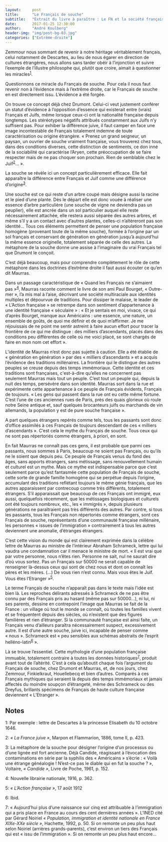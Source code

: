 ```yaml
---
layout:     post
title:      "Le Français de souche"
subtitle:   "Extrait du livre à paraître : Le FN et la société française"
date:       2017-01-25 12:30:00
author:     "André Koulberg"
header-img: "img/post-bg-03.jpg"
categories: ["Extrême-droite"]
---
```


Zemmour nous sommant de revenir à notre héritage véritablement français, celui notamment de Descartes, au lieu de nous égarer en direction de cultures étrangères, nous allons sans tarder obéir à l’injonction et suivre l’exemple de l’illustre philosophe qui, plutôt que croire, aimait à questionner les miracles<sup>[1](#footnote-1)</sup>.

Questionnons ce miracle du Français de souche. Pour cela il nous faut revenir non à l’évidence mais à l’extrême droite, car le Français de souche en est directement issu. L’évidence a été forgée.

On trouve ce concept déjà chez Drumont. Celui-ci veut justement conférer un statut d’évidence à l’opposition d’essence qui existerait entre (vrais) Français et Juifs, même lorsque ceux-ci ont la nationalité française depuis longtemps. Les stéréotypes négatifs attribués constamment aux Juifs n’y suffisent pas. Pour exhiber la différence juive, il faut camper en face une image incontestable de Français totalement indemne de toute caractérisation ou origine étrangère. « Prenez un grand seigneur, un paysan, un ouvrier de souche vraiment française, vous trouverez chez tous, dans des conditions diverses, cette distinction de sentiments, ce don inné de la sociabilité qui caractérise l’Aryen, cette préoccupation de se faire respecter mais de ne pas choquer son prochain. Rien de semblable chez le Juif<sup>[2](#footnote-2)</sup>... ».

La souche se révèle ici un concept particulièrement efficace. Elle fait apparaître la différence entre Français et Juif comme une différence d’origine<sup>[3](#footnote-3)</sup>.

Une souche est ce qui reste d’un arbre coupé mais désigne aussi la racine et le pied d’une plante. Dès le départ elle est donc vouée à réaliser une essence d’arbre particulière (une souche de vigne ne deviendra pas un peuplier), elle est ancrée dans un sol particulier auquel elle reste nécessairement attachée, elle restera aussi séparée des autres arbres, et même s’il y a un contact avec d’autres plantes, celles-ci n’altèreront pas son identité... Tous ces éléments permettent de penser une population française homogène (provenant toute de la même souche), formée à l’origine par un sol français et conservant de génération en génération jusqu’à aujourd’hui la même essence originelle, totalement séparée de celle des autres. La métaphore de la souche donne une assise à l’imaginaire du vrai Français tel que Drumont le conçoit.

C’est déjà beaucoup, mais pour comprendre complètement le rôle de cette métaphore dans les doctrines d’extrême droite il faut aussi écouter ce qu’en dit Maurras.

Dans un passage caractéristique de « Quand les Français ne s’aimaient pas »<sup>[4](#footnote-4)</sup>, Maurras raconte comment le livre de son ami Paul Bourget, « Outre-mer », l’a mis mal à l’aise, décrivant une société multiraciale aux identités multiples et dépourvue de traditions. Pour dissiper le malaise, le leader de « L’Action française » se retrempe dans son sentiment d’appartenance à une identité française « séculaire » : « Et je sentais en moi, vivace, ce qui d’après Bourget, manque aux Américains : une essence, une nature, un ensemble de goûts, de quoi me définir et de quoi m’affirmer. Je me réjouissais de ne point me sentir astreint à faire aucun effort pour tracer la frontière de ce qui me distingue : des milliers d’ascendants, placés dans des conditions peu différentes de celle où me voici placé, se sont chargés de faire en mon nom cet effort ».

L’identité de Maurras n’est donc pas sujette à caution. Elle a été établie de « génération en génération » par des « milliers d’ascendants » et a acquis l’évidence des traditions millénaires. La frontière qui le distingue des autres peuples se creuse depuis des temps immémoriaux. Cette identité et ces traditions sont françaises, c'est-à-dire qu’elles ne concernent pas seulement Maurras mais tout un peuple. C’est tout un peuple qui, depuis la nuit des temps, persévère dans son identité. Maurras sort dans la rue et expérimente cette appartenance à ce peuple de Français évidents, Français de toujours. « Les gens qui passent dans la rue ont eu cette même fortune. C’est l’une de ces anciennes rues de Paris, près des quais glorieux où roule notre Seine antique et, sauf quelques brocanteurs juifs ou marchands de vin allemands, la population y est de pure souche française ».

A part quelques étrangers repérés comme tels, tous les passants sont donc d’office assimilés à ces Français de toujours descendant de ces « milliers d’ascendants ». C’est cela le mythe du Français de souche. Tous ceux qui ne sont pas répertoriés comme étrangers, à priori, en sont.

En fait Maurras ne connaît pas ces gens, il est probable que parmi ces passants, nous sommes à Paris, beaucoup ne soient pas Français, ou qu’ils ne le soient que depuis peu. Ce peuple de Français venus du fond des âges, sans apports étrangers, sans métissage, sans renouvellement humain et culturel est un mythe. Mais ce mythe est indispensable parce que c’est seulement parce qu’est fantasmée cette population de Français de souche, cette sorte de grande famille homogène qui se perpétue depuis l’origine, accumulant des traditions reflétant toujours le même génie français, que les autres apparaissent par contrecoup comme très différents, totalement étrangers. S’il apparaissait que beaucoup de ces Français ont immigré, eux aussi, quelquefois récemment, que les métissages biologiques et culturels ont été toujours nombreux, etc., les « immigrés », depuis plusieurs générations ne paraîtraient pas très différents des autres. Par contre, si tous les passants, tous les Français non répertoriés comme étrangers, sont ces Français de souche, représentants d’une communauté française millénaire, les personnes « issues de l’immigration » contrairement à tous les autres deviennent une anomalie, d’étranges étrangers.

C’est cette vision du monde qui est clairement exprimée dans la célèbre lettre de Maurras au ministre de l’intérieur Abraham Schrameck, lettre qui lui vaudra une condamnation car il menace le ministre de mort. « Il est vrai que par votre personne, nous n’êtes rien. Personne ne sait, nul ne saurait dire d’où vous sortez. Pas un Français sur 50000 ne serait capable de renseigner là-dessus ceux qui sont de chez nous et dont on connaît les pères et les mères. (...) De vous rien n’est connu. Mais vous êtes le Juif. Vous êtes l’Etranger »<sup>[5](#footnote-5)</sup>.

Le terme Français de souche n’apparaît pas dans le texte mais l’idée est bien là. Les reproches délirants adressés à Schrameck de ne pas être connu par des Français pris au hasard (même pas sur 50000...), ni lui, ni ses parents, dessine en contrepoint l’image que Maurras se fait de la France : un village où tout le monde se connaît, où toutes les familles vivent et se fréquentent depuis des siècles, où n’existent que des figures familières et rien d’étranger. Si la communauté française est ainsi faite, un Français venu d’ailleurs paraîtra nécessairement suspect, excessivement autre. Il est d’une autre souche, juive ici, incapable de penser comme « nous ». Schrameck est « peu sensibles aux schémas abstraits de l’esprit helléno-latin<sup>[6](#footnote-6)</sup> ».

Là se trouve l’essentiel. Cette mythologie d’une population française immuable, totalement contraire à toutes les données historiques<sup>[7](#footnote-7)</sup>, produit avant tout de l’altérité. C’est à cela qu’aboutit chaque fois l’argument du Français de souche, chez Drumont et Maurras, et, de nos jours, chez Zemmour, Finkielkraut, Houellebecq et bien d’autres. Comparés à ces Français mythiques qui seraient là depuis des temps immémoriaux et jamais affectés du moindre soupçon d’étrangeté, même des Schrameck ou des Dreyfus, brillants spécimens de Français de haute culture française deviennent « L’Etranger ».


## Notes

<a name="footnote-1">1</a>: Par exemple : lettre de Descartes à la princesse Elisabeth du 10 octobre 1646.

<a name="footnote-2">2</a>: _« La France juive »_, Marpon et Flammarion, 1886, tome II, p. 423.

<a name="footnote-3">3</a>: La métaphore de la souche pour désigner l’origine d’un processus ou d’une lignée est fort ancienne. Déjà Candide, réagissant à l’évocation des contaminations en série par la syphilis des « Américains » s’écrie : « Voilà une étrange généalogie ! N’est-ce pas le diable qui en fut la souche ? », Voltaire, _« Candide »_, Livre de Poche, 1961, p. 152. 

<a name="footnote-4">4</a>: Nouvelle librairie nationale, 1916, p. 362.

<a name="footnote-5">5</a>: _« L’Action française »_, 17 août 1912

<a name="footnote-6">6</a>: Ibid.

<a name="footnote-7">7</a>: « Aujourd’hui plus d’une naissance sur cinq est attribuable à l’immigration qui a pris place en France au cours des cent dernières années ». L’INED cité par Gérard Noiriel _« Population, immigration et identité nationale en France XIXe-XXe siècle »_, Hachette, 1992, p. 50. Si on remonte un peu plus haut selon Noiriel (arrières grands-parents), c’est environ un tiers des Français qui est « issu de l’immigration ». Si on remonte un peu plus haut encore...

